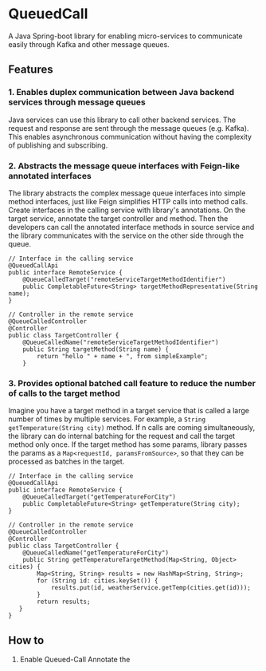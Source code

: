 # QueuedCall
A Java Spring-boot library for enabling micro-services to communicate easily through Kafka and other message queues.

## Features
### 1. Enables duplex communication between Java backend services through message queues
Java services can use this library to call other backend services. The request and response are sent through the message queues (e.g. Kafka). This enables asynchronous communication without having the complexity of publishing and subscribing.
   
### 2. Abstracts the message queue interfaces with Feign-like annotated interfaces
The library abstracts the complex message queue interfaces into simple method interfaces, just like Feign simplifies HTTP calls into method calls. Create interfaces in the calling service with library's annotations.
On the target service, annotate the target controller and method. Then the developers can call the annotated interface methods in source service and the library communicates with the service on the other side through the queue.
```
// Interface in the calling service
@QueuedCallApi
public interface RemoteService {
    @QueueCalledTarget("remoteServiceTargetMethodIdentifier")
    public CompletableFuture<String> targetMethodRepresentative(String name);
}
```
```
// Controller in the remote service
@QueueCalledController
@Controller
public class TargetController {
    @QueueCalledName("remoteServiceTargetMethodIdentifier")
    public String targetMethod(String name) {
        return "hello " + name + ", from simpleExample";
    }
```
### 3. Provides optional batched call feature to reduce the number of calls to the target method
Imagine you have a target method in a target service that is called a large number of times by multiple services. For example, a `String getTemperature(String city)` method.
If n calls are coming simultaneously, the library can do internal batching for the request and call the target method only once. If the target method has some params, library passes the params as a `Map<requestId, paramsFromSource>`,
so that they can be processed as batches in the target.
```
// Interface in the calling service
@QueuedCallApi
public interface RemoteService {
    @QueueCalledTarget("getTemperatureForCity")
    public CompletableFuture<String> getTemperature(String city);
}
```
```
// Controller in the remote service
@QueueCalledController
@Controller
public class TargetController {
    @QueueCalledName("getTemperatureForCity")
    public String getTemperatureTargetMethod(Map<String, Object> cities) {
        Map<String, String> results = new HashMap<String, String>;
        for (String id: cities.keySet()) {
            results.put(id, weatherService.getTemp(cities.get(id)));
        }
        return results;
   }
}
```

## How to
1. Enable Queued-Call
   Annotate the 
